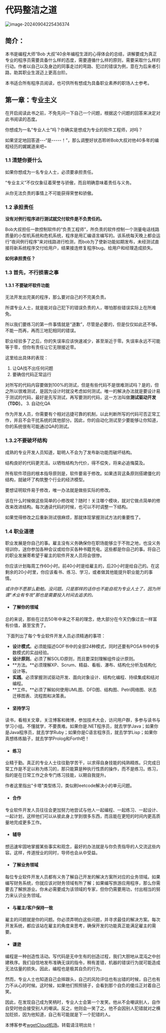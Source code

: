 
# 代码整洁之道


![image-20240904225436374](https://img2023.cnblogs.com/blog/3292471/202409/3292471-20240904225444350-116460863.png)


## 简介：


本书是编程大师“Bob 大叔”40余年编程生涯的心得体会的总结，讲解要成为真正专业的程序员需要具备什么样的态度，需要遵循什么样的原则，需要采取什么样的行动。作者以自己以及身边的同事走过的弯路、犯过的错误为例，意在为后来者引路，助其职业生涯迈上更高台阶。


本书适合所有程序员阅读，也可供所有想成为具备职业素养的职场人士参考。


## 第一章：专业主义


在开启阅读此书之前，不免先问一下自己一个问题，根据这个问题的回答来决定对此书阅读的态度。


你想成为一名“专业人士”吗？你确实是想成为专业的软件工程师，对吗？


如果坚定地回答道\-\-\-“是\-\-\-\-\-！”，那么调整好状态聆听Bob大叔对他40多年的编程经历的娓娓道来吧\~


### 1\.1 清楚你要什么


如果你想成为一名专业人士，必须要承担责任。


“专业主义”不仅仅象征着荣誉与骄傲，而且明确意味着责任与义务。


从你无法负责的事情上不可能获得荣誉和骄傲。


### 1\.2 承担责任


**没有对例行程序进行测试就交付软件是不负责任的。**


Bob大叔担任一款控制软件的“负责工程师”，所负责的软件控制一个测量电话线路质量的小型机系统和危机系统，程序是用汇编语言编写的。该系统每天晚上都会运行“夜间例行程序”来对线路进行检测，而bob为了使新功能如期发布，未经测试直接将新系统程序交付给用户，结果接连修复程序bug。给用户和经理造成损失。


**如何承担责任？**


### 1\.3 首先，不行损害之事


#### 1\.3\.1 不要破坏软件功能


无法开发出完美的程序，那么要对自己的不完美负责。


所谓专业人士，就是能对自己犯下的错误负责的人，哪怕那些错误实际上在所难免。


所以我们要练习的第一件事情就是“道歉”，尽管是必要的，但是仅仅如此还不够。不能一而再，再而三地犯相同的错误。


职业经验多了之后，你的失误率应该快速减少，甚至渐近于零。失误率永远不可能等于零，但你有责任让它无限接近零。


这里给出具体的表现：


1. 让QA找不出任何问题
2. 要确信代码正常运行


对所写的代码内容要做到100%的测试，但是有些代码不是很难测试吗？是的，但之所以很难测试，是因为设计时就没考虑如何测试。唯一的解决办法就是要设计易于测试的代码，最好是先写测试，再写要测的代码，这一方法叫做**测试驱动开发（TDD）**。
3. 自动化QA


作为开发人员，你需要有个相对迅捷可靠的机制，以此判断所写的代码可否正常工作，并且不会干扰系统的其他部分。因此，你的自动化测试至少要能够让你知道，你的系统很有可能通过QA的测试。


### 1\.3\.2不要破坏结构


成熟的专业开发人员知道，聪明人不会为了发布新功能而破坏结构。


结构良好的代码更灵活。以牺牲结构为代价，得不偿失，将来必追悔莫及。


所有软件项目的根本指导原则是，软件要易于修改。如果违背这条原则搭建僵化的结构，就破坏了构筑整个行业的经济模型。


要想证明软件易于修改，唯一办法就是做些实际的修改。


该在什么时候做这些简单的小修改呢？随时！关注哪个模块，就对它做点简单的修改来改进结构。每次通读代码的时候，也可以不时调整一下结构。


如果觉得修改之后重新测试很麻烦，那就体现掌握测试方法的重要性了。


### 1\.4 职业道德


职业发展是你自己的事。雇主没有义务确保你在职场能够立于不败之地，也没义务培训你，送你参加各种会议或给你买各种书籍充电。这些都是你自己的事。将自己的职业发展寄希望于雇主的软件开发人员将会很惨。


你应该计划每周工作60小时。前40小时是给雇主的，后20小时是给自己的。在这剩余的20小时里，你应该看书、练习、学习，或者做其他能提升职业能力的事情。


*或许你不愿那么勤勉。没问题。只是那样的话你也不能自视为专业人士了，因为所谓“术业有专攻”那也是需要投入时间去追求的。*


* #### 了解你的领域


总的来说，那些在过去50年中来之不易的理念，绝大部分在今天仍像过去一样富有价值，甚至宝贵了。


​ 下面列出了每个专业软件开发人员必须精通的事项：


* **设计模式**。必须能描述GOF书中的全部24种模式，同时还要有POSA书中的多数模式的实战经验。
* **设计原则**。必须了解SOLID原则，而且要深刻理解组件设计原则。
* **方法。**必须理解XP、Scrum、精益、看板、瀑布、结构化分析及结构化设计等。
* **实践**。必须掌握测试驱动开发、面向对象设计、结构化编程、持续集成和结对编程。
* **工件。**必须了解如何使用UML图、DFD图、结构图、Petri网络图、状态迁移图表、流程图和决策表。
* #### 坚持学习


读书，看相关文章，关注博客和微博，参加技术大会，访问用户群，多参与读书与学习小组。不懂就学，不要畏难。如果你是.NET程序员，就去学学Java；如果你是Java程序员，就去学学Ruby；如果你是C语言程序员，就去学学Lisp；如果你真想练练脑子，就去学学Prolog和Forth吧！
* #### 练习


业精于勤。真正的专业人士往往勤学苦干，以求得自身技能的纯熟精炼。只完成日常工作是不足以称为练习的，那只能算是种执行性质的操作，而不是练习。练习，指的是在日常工作之余专门练习技能，以期自我提升。


作者这里指出“卡塔”类型练习，类似刷leetcode解决小的单元问题。
* #### 合作


专业软件开发人员往往会更加努力地尝试与他人一起编程、一起练习、一起设计、一起计划，这样他们可以从彼此身上学到很多东西，而且能在更短的时间内更高质量地完成更多工作。
* #### 辅导


想迅速牢固地掌握某些事实和观念，最好的办法就是与你负责指导的人交流这些内容。这样，传道授业的同时，导师也会从中受益。
* #### 了解业务领域


每位专业软件开发人员都有义务了解自己开发的解决方案所对应的业务领域。如果编写财务系统，你就应该对财务领域有所了解；如果编写旅游应用程序，那么你需要去了解旅游业。你未必需要成为该领域的专家，但你仍需要用功，付出相当的努力来认识业务领域。
* #### 与雇主/客户保持一致


雇主的问题就是你的问题。你必须弄明白这些问题，并寻求最佳的解决方案。每次开发系统，都应该站在雇主的角度来思考，确保开发的功能真正能满足雇主的需要。
* #### **谦逊**


编程是一种创造性活动。写代码是无中生有的创造过程，我们大胆地从混沌之中创建秩序。我们自信地发布准确无误的指令，稍有差错，机器的错误行为就可能造成无法估量的损失。因此，编程也是极其自负的行为。


然而，专业人士也知道自己会摔跟头，自己的风险评估也有出错的时候，自己也有力不从心的时候。这时候，如果他们照照镜子，会看到那个自负的傻瓜正对着自己笑。


因此，在发现自己成为笑柄时，专业人士会第一个发笑。他从不会嘲讽别人，自作自受时他会接受别人的嘲讽。反之，他则会一笑了之。他不会因别人犯错就对之横加贬损，因为他知道，自己有可能就是下一个犯错的人。


 本博客参考[wgetCloud机场](https://tabijibiyori.org)。转载请注明出处！

